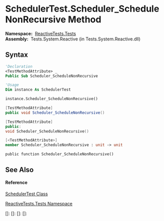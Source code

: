 # SchedulerTest.Scheduler\_ScheduleNonRecursive Method

**Namespace:**  [ReactiveTests.Tests](ReactiveTests.Tests\ReactiveTests.Tests.md)  
**Assembly:**  Tests.System.Reactive (in Tests.System.Reactive.dll)

## Syntax

```vb
'Declaration
<TestMethodAttribute> _
Public Sub Scheduler_ScheduleNonRecursive
```

```vb
'Usage
Dim instance As SchedulerTest

instance.Scheduler_ScheduleNonRecursive()
```

```csharp
[TestMethodAttribute]
public void Scheduler_ScheduleNonRecursive()
```

```c++
[TestMethodAttribute]
public:
void Scheduler_ScheduleNonRecursive()
```

```fsharp
[<TestMethodAttribute>]
member Scheduler_ScheduleNonRecursive : unit -> unit 
```

```jscript
public function Scheduler_ScheduleNonRecursive()
```

## See Also

#### Reference

[SchedulerTest Class](SchedulerTest\SchedulerTest.md)

[ReactiveTests.Tests Namespace](ReactiveTests.Tests\ReactiveTests.Tests.md)

[]: 
[]: 
[]: 
[]: 